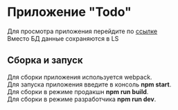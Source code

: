 # Приложение "Todo"
Для просмотра приложения перейдите по [ссылке](https://todo-ed68c.web.app/)<br>
Вместо БД данные сохраняются в LS

## Сборка и запуск

Для сборки приложения используется webpack. <br>
Для запуска приложения введите в консоль **npm start**.<br>
Для сборки в режиме продакшн **npm run build**.<br>
Для сборки в режиме разработчика **npm run dev**.<br>

